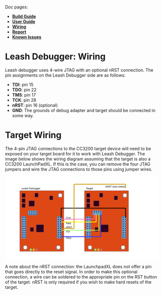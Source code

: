 Doc pages:
* [**Build Guide**](doc/BuildGuide.md)
* [**User Guide**](doc/UserGuide.md)
* [**Wiring**](doc/Wiring.md)
* [**Report**](doc/Report.md)
* [**Known Issues**](doc/KnownIssues.md)

# Leash Debugger: Wiring

Leash debugger uses 4-wire JTAG with an optional nRST connection. The pin assignments on the Leash Debugger side are as follows:

- **TDI**: pin 15
- **TDO**: pin 22
- **TMS**: pin 17
- **TCK**: pin 28
- **nRST**: pin 16 (optional)
- **GND**: The grounds of debug adapter and target should be connected in some way.

# Target Wiring

The 4-pin JTAG connections to the CC3200 target device will need to be exposed on your target board for it to work with Leash Debugger. The image below shows the wiring diagram assuming that the target is also a CC3200 LaunchPadXL. If this is the case, you can remove the four JTAG jumpers and wire the JTAG connections to those pins using jumper wires.

![Leash Debugger wiring for CC3200 LaunchpadXL](/doc/images/Wiring.png)

A note about the nRST connection: the LaunchpadXL does not offer a pin that goes directly to the reset signal. In order to make this optional connection, a wire can be soldered to the appropriate pin on the RST button of the target. nRST is only required if you wish to make hard resets of the target.

